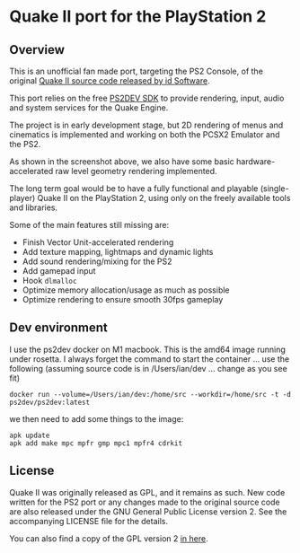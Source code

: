 
# Quake II port for the PlayStation 2

## Overview

This is an unofficial fan made port, targeting the PS2 Console, of the original
[Quake II source code released by id Software][link_id_repo].

This port relies on the free [PS2DEV SDK][link_ps2_dev] to provide rendering,
input, audio and system services for the Quake Engine.

The project is in early development stage, but 2D rendering of menus and cinematics
is implemented and working on both the PCSX2 Emulator and the PS2.

As shown in the screenshot above, we also have some basic
hardware-accelerated raw level geometry rendering implemented.

The long term goal would be to have a fully functional and playable (single-player)
Quake II on the PlayStation 2, using only on the freely available tools and libraries.

Some of the main features still missing are:

- Finish Vector Unit-accelerated rendering
- Add texture mapping, lightmaps and dynamic lights
- Add sound rendering/mixing for the PS2
- Add gamepad input
- Hook `dlmalloc`
- Optimize memory allocation/usage as much as possible
- Optimize rendering to ensure smooth 30fps gameplay

## Dev environment

I use the ps2dev docker on M1 macbook. This is the amd64 image running under rosetta. I always forget the command to start the container ... use the following (assuming source code is in /Users/ian/dev ... change as you see fit)

```
docker run --volume=/Users/ian/dev:/home/src --workdir=/home/src -t -d ps2dev/ps2dev:latest
```

we then need to add some things to the image:
```
apk update
apk add make mpc mpfr gmp mpc1 mpfr4 cdrkit
```


## License

Quake II was originally released as GPL, and it remains as such. New code written
for the PS2 port or any changes made to the original source code are also released under the
GNU General Public License version 2. See the accompanying LICENSE file for the details.

You can also find a copy of the GPL version 2 [in here][link_gpl_v2].

[link_id_repo]: https://github.com/id-Software/Quake-2
[link_ps2_dev]: https://github.com/ps2dev
[link_gpl_v2]:  https://www.gnu.org/licenses/old-licenses/gpl-2.0.en.html


